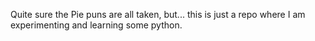 Quite sure the Pie puns are all taken, but... this is just a repo where I am experimenting and learning some python.
